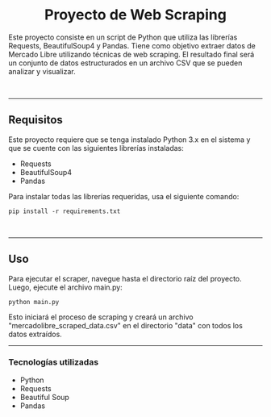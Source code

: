 # <center>Proyecto de Web Scraping</center>



Este proyecto consiste en un script de Python que utiliza las librerías Requests, BeautifulSoup4 y Pandas. Tiene como objetivo extraer datos de Mercado Libre utilizando técnicas de web scraping. El resultado final será un conjunto de datos estructurados en un archivo CSV que se pueden analizar y visualizar.

</br>

---
## Requisitos

Este proyecto requiere que se tenga instalado Python 3.x en el sistema y que se cuente con las siguientes librerías instaladas:

* Requests
* BeautifulSoup4
* Pandas

Para instalar todas las librerías requeridas, usa el siguiente comando:

```console
pip install -r requirements.txt
```

</br>

---

## Uso

Para ejecutar el scraper, navegue hasta el directorio raíz del proyecto. Luego, ejecute el archivo main.py:

```console
python main.py
```



Esto iniciará el proceso de scraping y creará un archivo "mercadolibre_scraped_data.csv" en el directorio "data" con todos los datos extraídos.

---

### Tecnologías utilizadas

* Python
* Requests
* Beautiful Soup
* Pandas

